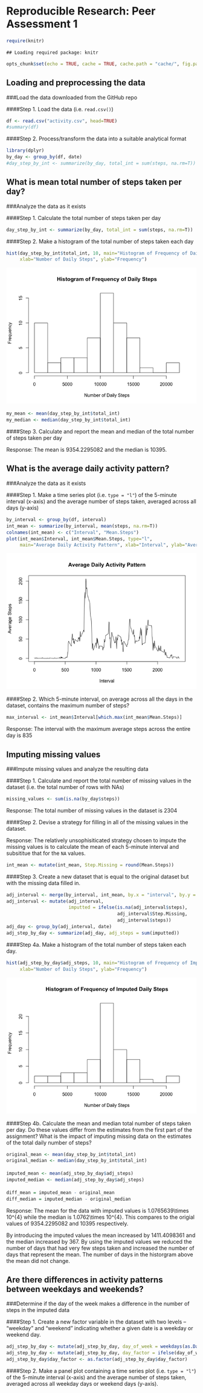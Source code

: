 # Reproducible Research: Peer Assessment 1


```r
require(knitr)
```

```
## Loading required package: knitr
```

```r
opts_chunk$set(echo = TRUE, cache = TRUE, cache.path = "cache/", fig.path="figure/")
```

## Loading and preprocessing the data

###Load the data downloaded from the GitHub repo

####Step 1. Load the data (i.e. `read.csv()`)

```r
df <- read.csv("activity.csv", head=TRUE)
#summary(df)
```

####Step 2. Process/transform the data into a suitable analytical format 

```r
library(dplyr)
by_day <- group_by(df, date)
#day_step_by_int <- summarize(by_day, total_int = sum(steps, na.rm=T))
```

## What is mean total number of steps taken per day?

###Analyze the data as it exists

####Step 1. Calculate the total number of steps taken per day 


```r
day_step_by_int <- summarize(by_day, total_int = sum(steps, na.rm=T))
```

####Step 2. Make a histogram of the total number of steps taken each day


```r
hist(day_step_by_int$total_int, 10, main="Histogram of Frequency of Daily Steps", 
     xlab="Number of Daily Steps", ylab="Frequency")
```

![](figure/part2_2-1.png) 

```r
my_mean <- mean(day_step_by_int$total_int)
my_median <- median(day_step_by_int$total_int)
```

####Step 3. Calculate and report the mean and median of the total number of steps taken per day

Response: The mean is 9354.2295082 and the median is 10395.

## What is the average daily activity pattern?

###Analyze the data as it exists

####Step 1. Make a time series plot (i.e. `type = "l"`) of the 5-minute interval (x-axis) and the average number of steps taken, averaged across all days (y-axis)


```r
by_interval <- group_by(df, interval)
int_mean <- summarize(by_interval, mean(steps, na.rm=T))
colnames(int_mean) <- c("Interval", "Mean.Steps")
plot(int_mean$Interval, int_mean$Mean.Steps, type="l", 
     main="Average Daily Activity Pattern", xlab="Interval", ylab="Average Steps")
```

![](figure/part3_1-1.png) 

####Step 2. Which 5-minute interval, on average across all the days in the dataset, contains the maximum number of steps?


```r
max_interval <- int_mean$Interval[which.max(int_mean$Mean.Steps)]
```

Response: The interval with the maximum average steps across the entire day is 835

## Imputing missing values

###Impute missing values and analyze the resulting data

####Step 1. Calculate and report the total number of missing values in the dataset (i.e. the total number of rows with NAs)


```r
missing_values <- sum(is.na(by_day$steps))
```

Response: The total number of missing values in the dataset is 2304

####Step 2. Devise a strategy for filling in all of the missing values in the dataset. 

Response: The relatively unsophisiticated strategy chosen to impute the missing values is to calculate the mean of each 5-minute interval and subsititue that for the `NA` values.


```r
int_mean <- mutate(int_mean, Step.Missing = round(Mean.Steps))
```

####Step 3. Create a new dataset that is equal to the original dataset but with the missing data filled in.


```r
adj_interval <- merge(by_interval, int_mean, by.x = "interval", by.y = "Interval")
adj_interval <- mutate(adj_interval, 
                       imputted = ifelse(is.na(adj_interval$steps), 
                                         adj_interval$Step.Missing, 
                                         adj_interval$steps))
adj_day <- group_by(adj_interval, date)
adj_step_by_day <- summarize(adj_day, adj_steps = sum(imputted))
```

####Step 4a. Make a histogram of the total number of steps taken each day.


```r
hist(adj_step_by_day$adj_steps, 10, main="Histogram of Frequency of Imputed Daily Steps", 
     xlab="Number of Daily Steps", ylab="Frequency")
```

![](figure/part4_4a-1.png) 

####Step 4b. Calculate the mean and median total number of steps taken per day. Do these values differ from the estimates from the first part of the assignment? What is the impact of imputing missing data on the estimates of the total daily number of steps?


```r
original_mean <- mean(day_step_by_int$total_int)
original_median <- median(day_step_by_int$total_int)

imputed_mean <- mean(adj_step_by_day$adj_steps)
imputed_median <- median(adj_step_by_day$adj_steps)

diff_mean = imputed_mean - original_mean
diff_median = imputed_median - original_median
```

Response: The mean for the data with imputed values is 1.0765639\times 10^{4} while the
median is 1.0762\times 10^{4}. This compares to the origial values of 9354.2295082
and 10395 respectively.

By introducing the imputed values the mean increased by 1411.4098361 and the median
increased by 367. By using the imputed values we reduced the number
of days that had very few steps taken and increased the number of days that
represent the mean. The number of days in the historgram above the mean did not
change.

## Are there differences in activity patterns between weekdays and weekends?

###Determine if the day of the week makes a difference in the number of steps in the imputed data

####Step 1. Create a new factor variable in the dataset with two levels – “weekday” and “weekend” indicating whether a given date is a weekday or weekend day.


```r
adj_step_by_day <- mutate(adj_step_by_day, day_of_week = weekdays(as.Date(date)))
adj_step_by_day <- mutate(adj_step_by_day, day_factor = ifelse(day_of_week == "Saturday" | day_of_week == "Sunday", "weekend", "weekday"))
adj_step_by_day$day_factor <- as.factor(adj_step_by_day$day_factor)
```

####Step 2. Make a panel plot containing a time series plot (i.e. `type = "l"`) of the 5-minute interval (x-axis) and the average number of steps taken, averaged across all weekday days or weekend days (y-axis). 


